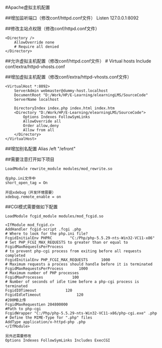 #Apache虚拟主机配置

##增加监听端口（修改conf/httpd.conf文件）
	Listen 127.0.0.1:8092

##修改主站点权限（修改conf/httpd.conf文件）

	<Directory />
		AllowOverride none
		# Require all denied
	</Directory>

##允许虚拟主机配置（修改conf/httpd.conf文件）
	# Virtual hosts
	Include conf/extra/httpd-vhosts.conf

##增加虚拟主机配置（修改conf/extra/httpd-vhosts.conf文件）

	<VirtualHost *:8092> 
		ServerAdmin webmaster@dummy-host.localhost 
		DocumentRoot "D:/Work/HP/E-Learning/elearningLMS/SourceCode" 
		ServerName localhost 
	
		DirectoryIndex index.php index.html index.htm
		<Directory "D:/Work/HP/E-Learning/elearningLMS/SourceCode"> 
			Options Indexes FollowSymLinks 
			AllowOverride all 
			Order allow,deny 
			Allow from all 
		</Directory> 
	</VirtualHost> 

##增加别名配置
    <IfModule alias_module>
        Alias /eft "/efront"
    </IfModule>


##需要注意打开如下项目

	LoadModule rewrite_module modules/mod_rewrite.so

	在php.ini文件中
	short_open_tag = On

	开启xdebug（开发环境需要）
	xdebug.remote_enable = on

##CGI模式需要做如下配置

	LoadModule fcgid_module modules/mod_fcgid.so

	<IfModule mod_fcgid.c>
	AddHandler fcgid-script .fcgi .php
	# Where to look for the php.ini file?
	FcgidInitialEnv PHPRC        "C:/Php/php-5.5.29-nts-Win32-VC11-x86"
	# Set PHP_FCGI_MAX_REQUESTS to greater than or equal to FcgidMaxRequestsPerProcess
	# to prevent php-cgi process from exiting before all requests completed
	FcgidInitialEnv PHP_FCGI_MAX_REQUESTS      1000
	# Maximum requests a process should handle before it is terminated
	FcgidMaxRequestsPerProcess       1000
	# Maximum number of PHP processes
	FcgidMaxProcesses             100
	# Number of seconds of idle time before a php-cgi process is terminated
	FcgidIOTimeout             120
	FcgidIdleTimeout                120
	#200MB上传
	FcgidMaxRequestLen 204800000 
	#Path to php-cgi
	FcgidWrapper "C:/Php/php-5.5.29-nts-Win32-VC11-x86/php-cgi.exe" .php
	# Define the MIME-Type for ".php" files
	AddType application/x-httpd-php .php
	</IfModule>

	另外还需要修改
 	Options Indexes FollowSymLinks Includes ExecCGI